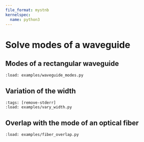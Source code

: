 ```yaml
---
file_format: mystnb
kernelspec:
  name: python3
---
```


# Solve modes of a waveguide

## Modes of a rectangular waveguide

```{code-cell} ipython3
:load: examples/waveguide_modes.py
```

## Variation of the width

```{code-cell} ipython3
:tags: [remove-stderr]
:load: examples/vary_width.py
```

## Overlap with the mode of an optical fiber

```{code-cell} ipython3
:load: examples/fiber_overlap.py
```